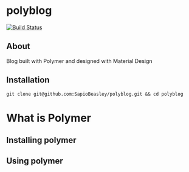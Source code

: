 # polyblog

[![Build Status](https://travis-ci.org/laravel/framework.svg)](https://travis-ci.org/SapioBeasley/polyblog.svg?branch=devel)

<a href="#about"></a>
## About

Blog built with Polymer and designed with Material Design

<a href="#install"></a>
## Installation

`git clone git@github.com:SapioBeasley/polyblog.git && cd polyblog`

<a href="#Polymer"></a>
# What is Polymer

<a href="#install-polymer"></a>
## Installing polymer

<a href="#use-polymer"></a>
## Using polymer
